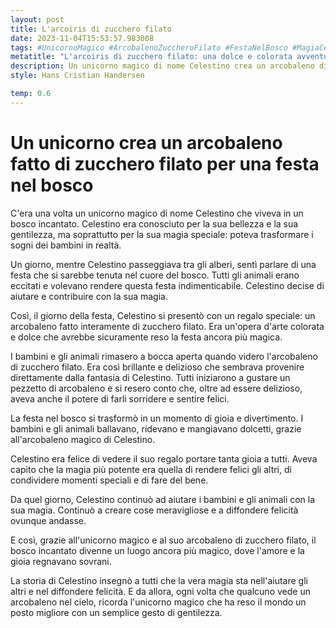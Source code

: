 ```yaml
---
layout: post
title: L'arcoiris di zucchero filato
date: 2023-11-04T15:53:57.983008
tags: #UnicornoMagico #ArcobalenoZuccheroFilato #FestaNelBosco #MagiaCelestino
metatitle: "L'arcoiris di zucchero filato: una dolce e colorata avventura per i bambini"
description: Un unicorno magico di nome Celestino crea un arcobaleno di zucchero filato per una festa nel bosco incantato. Scopri come la sua gentilezza e la sua magia hanno reso il mondo un posto migliore.
style: Hans Cristian Handersen

temp: 0.6
---
```

# Un unicorno crea un arcobaleno fatto di zucchero filato per una festa nel bosco

C'era una volta un unicorno magico di nome Celestino che viveva in un bosco incantato. Celestino era conosciuto per la sua bellezza e la sua gentilezza, ma soprattutto per la sua magia speciale: poteva trasformare i sogni dei bambini in realtà.

Un giorno, mentre Celestino passeggiava tra gli alberi, sentì parlare di una festa che si sarebbe tenuta nel cuore del bosco. Tutti gli animali erano eccitati e volevano rendere questa festa indimenticabile. Celestino decise di aiutare e contribuire con la sua magia.

Così, il giorno della festa, Celestino si presentò con un regalo speciale: un arcobaleno fatto interamente di zucchero filato. Era un'opera d'arte colorata e dolce che avrebbe sicuramente reso la festa ancora più magica.

I bambini e gli animali rimasero a bocca aperta quando videro l'arcobaleno di zucchero filato. Era così brillante e delizioso che sembrava provenire direttamente dalla fantasia di Celestino. Tutti iniziarono a gustare un pezzetto di arcobaleno e si resero conto che, oltre ad essere delizioso, aveva anche il potere di farli sorridere e sentire felici.

La festa nel bosco si trasformò in un momento di gioia e divertimento. I bambini e gli animali ballavano, ridevano e mangiavano dolcetti, grazie all'arcobaleno magico di Celestino.

Celestino era felice di vedere il suo regalo portare tanta gioia a tutti. Aveva capito che la magia più potente era quella di rendere felici gli altri, di condividere momenti speciali e di fare del bene.

Da quel giorno, Celestino continuò ad aiutare i bambini e gli animali con la sua magia. Continuò a creare cose meravigliose e a diffondere felicità ovunque andasse.

E così, grazie all'unicorno magico e al suo arcobaleno di zucchero filato, il bosco incantato divenne un luogo ancora più magico, dove l'amore e la gioia regnavano sovrani.

La storia di Celestino insegnò a tutti che la vera magia sta nell'aiutare gli altri e nel diffondere felicità. E da allora, ogni volta che qualcuno vede un arcobaleno nel cielo, ricorda l'unicorno magico che ha reso il mondo un posto migliore con un semplice gesto di gentilezza.

        